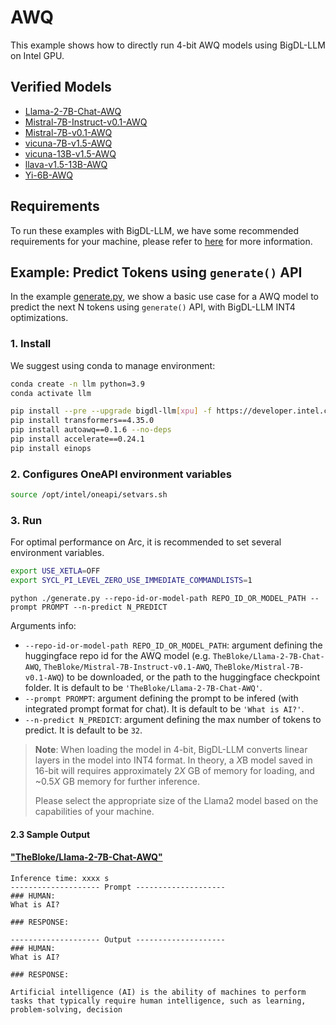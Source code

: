 # AWQ

This example shows how to directly run 4-bit AWQ models using BigDL-LLM on Intel GPU.

## Verified Models

- [Llama-2-7B-Chat-AWQ](https://huggingface.co/TheBloke/Llama-2-7B-Chat-AWQ)
- [Mistral-7B-Instruct-v0.1-AWQ](https://huggingface.co/TheBloke/Mistral-7B-Instruct-v0.1-AWQ)
- [Mistral-7B-v0.1-AWQ](https://huggingface.co/TheBloke/Mistral-7B-v0.1-AWQ)
- [vicuna-7B-v1.5-AWQ](https://huggingface.co/TheBloke/vicuna-7B-v1.5-AWQ)
- [vicuna-13B-v1.5-AWQ](https://huggingface.co/TheBloke/vicuna-13B-v1.5-AWQ)
- [llava-v1.5-13B-AWQ](https://huggingface.co/TheBloke/llava-v1.5-13B-AWQ)
- [Yi-6B-AWQ](https://huggingface.co/TheBloke/Yi-6B-AWQ)

## Requirements

To run these examples with BigDL-LLM, we have some recommended requirements for your machine, please refer to [here](../../../README.md#requirements) for more information.

## Example: Predict Tokens using `generate()` API

In the example [generate.py](./generate.py), we show a basic use case for a AWQ model to predict the next N tokens using `generate()` API, with BigDL-LLM INT4 optimizations.

### 1. Install

We suggest using conda to manage environment:

```bash
conda create -n llm python=3.9
conda activate llm

pip install --pre --upgrade bigdl-llm[xpu] -f https://developer.intel.com/ipex-whl-stable-xpu
pip install transformers==4.35.0
pip install autoawq==0.1.6 --no-deps
pip install accelerate==0.24.1
pip install einops
```

### 2. Configures OneAPI environment variables

```bash
source /opt/intel/oneapi/setvars.sh
```

### 3. Run

For optimal performance on Arc, it is recommended to set several environment variables.

```bash
export USE_XETLA=OFF
export SYCL_PI_LEVEL_ZERO_USE_IMMEDIATE_COMMANDLISTS=1
```

```
python ./generate.py --repo-id-or-model-path REPO_ID_OR_MODEL_PATH --prompt PROMPT --n-predict N_PREDICT
```

Arguments info:

- `--repo-id-or-model-path REPO_ID_OR_MODEL_PATH`: argument defining the huggingface repo id for the AWQ model (e.g. `TheBloke/Llama-2-7B-Chat-AWQ`, `TheBloke/Mistral-7B-Instruct-v0.1-AWQ`, `TheBloke/Mistral-7B-v0.1-AWQ`) to be downloaded, or the path to the huggingface checkpoint folder. It is default to be `'TheBloke/Llama-2-7B-Chat-AWQ'`.
- `--prompt PROMPT`: argument defining the prompt to be infered (with integrated prompt format for chat). It is default to be `'What is AI?'`.
- `--n-predict N_PREDICT`: argument defining the max number of tokens to predict. It is default to be `32`.

> **Note**: When loading the model in 4-bit, BigDL-LLM converts linear layers in the model into INT4 format. In theory, a *X*B model saved in 16-bit will requires approximately 2*X* GB of memory for loading, and ~0.5*X* GB memory for further inference.
>
> Please select the appropriate size of the Llama2 model based on the capabilities of your machine.

#### 2.3 Sample Output

#### [&#34;TheBloke/Llama-2-7B-Chat-AWQ&#34;](https://huggingface.co/TheBloke/Llama-2-7B-Chat-AWQ)

```log
Inference time: xxxx s
-------------------- Prompt --------------------
### HUMAN:
What is AI?

### RESPONSE:

-------------------- Output --------------------
### HUMAN:
What is AI?

### RESPONSE:

Artificial intelligence (AI) is the ability of machines to perform tasks that typically require human intelligence, such as learning, problem-solving, decision
```
